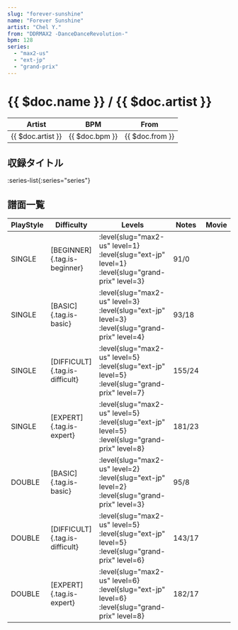 ```yaml
---
slug: "forever-sunshine"
name: "Forever Sunshine"
artist: "Chel Y."
from: "DDRMAX2 -DanceDanceRevolution-"
bpm: 128
series:
  - "max2-us"
  - "ext-jp"
  - "grand-prix"
---
```


# {{ $doc.name }} / {{ $doc.artist }}

|Artist|BPM|From|
|------|---|----|
|{{ $doc.artist }}|{{ $doc.bpm }}|{{ $doc.from }}|

## 収録タイトル

:series-list{:series="series"}

## 譜面一覧

|PlayStyle|Difficulty|Levels|Notes|Movie|
|---------|----------|------|-----|-----|
|SINGLE|[BEGINNER]{.tag.is-beginner}|<div class="field is-grouped is-grouped-multiline"> :level{slug="max2-us" level=1} :level{slug="ext-jp" level=1} :level{slug="grand-prix" level=3}</div>|91/0||
|SINGLE|[BASIC]{.tag.is-basic}|<div class="field is-grouped is-grouped-multiline"> :level{slug="max2-us" level=3} :level{slug="ext-jp" level=3} :level{slug="grand-prix" level=4}</div>|93/18||
|SINGLE|[DIFFICULT]{.tag.is-difficult}|<div class="field is-grouped is-grouped-multiline"> :level{slug="max2-us" level=5} :level{slug="ext-jp" level=5} :level{slug="grand-prix" level=7}</div>|155/24||
|SINGLE|[EXPERT]{.tag.is-expert}|<div class="field is-grouped is-grouped-multiline"> :level{slug="max2-us" level=5} :level{slug="ext-jp" level=5} :level{slug="grand-prix" level=8}</div>|181/23||
|DOUBLE|[BASIC]{.tag.is-basic}|<div class="field is-grouped is-grouped-multiline"> :level{slug="max2-us" level=2} :level{slug="ext-jp" level=2} :level{slug="grand-prix" level=3}</div>|95/8||
|DOUBLE|[DIFFICULT]{.tag.is-difficult}|<div class="field is-grouped is-grouped-multiline"> :level{slug="max2-us" level=5} :level{slug="ext-jp" level=5} :level{slug="grand-prix" level=6}</div>|143/17||
|DOUBLE|[EXPERT]{.tag.is-expert}|<div class="field is-grouped is-grouped-multiline"> :level{slug="max2-us" level=6} :level{slug="ext-jp" level=6} :level{slug="grand-prix" level=8}</div>|182/17||
